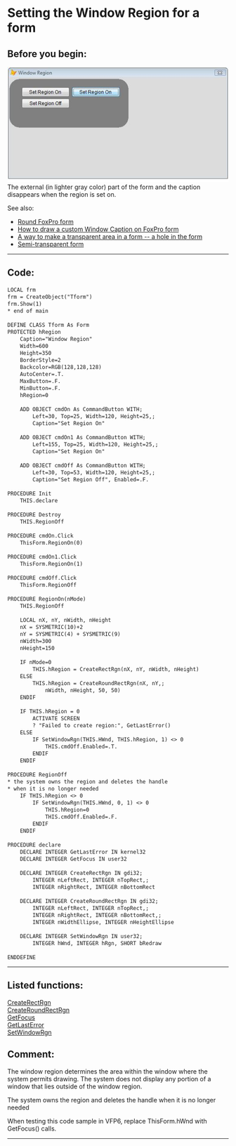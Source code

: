 <link rel="stylesheet" type="text/css" href="../css/win32api.css">  
<link rel="stylesheet" href="https://cdnjs.cloudflare.com/ajax/libs/font-awesome/4.7.0/css/font-awesome.min.css">

# Setting the Window Region for a form

## Before you begin:
![](../images/windowregion.jpg)  
The external (in lighter gray color) part of the form and the caption disappears when the region is set on.  

See also:

* [Round FoxPro form](sample_143.md)  
* [How to draw a custom Window Caption on FoxPro form](sample_499.md)  
* [A way to make a transparent area in a form -- a hole in the form](sample_126.md)  
* [Semi-transparent form](sample_453.md)  
  
***  


## Code:
```foxpro  
LOCAL frm
frm = CreateObject("Tform")
frm.Show(1)
* end of main

DEFINE CLASS Tform As Form
PROTECTED hRegion
	Caption="Window Region"
	Width=600
	Height=350
	BorderStyle=2
	Backcolor=RGB(128,128,128)
	AutoCenter=.T.
	MaxButton=.F.
	MinButton=.F.
	hRegion=0
	
	ADD OBJECT cmdOn As CommandButton WITH;
		Left=30, Top=25, Width=120, Height=25,;
		Caption="Set Region On"

	ADD OBJECT cmdOn1 As CommandButton WITH;
		Left=155, Top=25, Width=120, Height=25,;
		Caption="Set Region On"

	ADD OBJECT cmdOff As CommandButton WITH;
		Left=30, Top=53, Width=120, Height=25,;
		Caption="Set Region Off", Enabled=.F.

PROCEDURE Init
	THIS.declare
	
PROCEDURE Destroy
	THIS.RegionOff

PROCEDURE cmdOn.Click
	ThisForm.RegionOn(0)

PROCEDURE cmdOn1.Click
	ThisForm.RegionOn(1)

PROCEDURE cmdOff.Click
	ThisForm.RegionOff

PROCEDURE RegionOn(nMode)
	THIS.RegionOff
	
	LOCAL nX, nY, nWidth, nHeight
	nX = SYSMETRIC(10)+2
	nY = SYSMETRIC(4) + SYSMETRIC(9)
	nWidth=300
	nHeight=150

	IF nMode=0
		THIS.hRegion = CreateRectRgn(nX, nY, nWidth, nHeight)
	ELSE
		THIS.hRegion = CreateRoundRectRgn(nX, nY,;
			nWidth, nHeight, 50, 50)
	ENDIF

	IF THIS.hRegion = 0
		ACTIVATE SCREEN
		? "Failed to create region:", GetLastError()
	ELSE
		IF SetWindowRgn(THIS.HWnd, THIS.hRegion, 1) <> 0
			THIS.cmdOff.Enabled=.T.
		ENDIF
	ENDIF

PROCEDURE RegionOff
* the system owns the region and deletes the handle
* when it is no longer needed
	IF THIS.hRegion <> 0
		IF SetWindowRgn(THIS.HWnd, 0, 1) <> 0
			THIS.hRegion=0
			THIS.cmdOff.Enabled=.F.
		ENDIF
	ENDIF

PROCEDURE declare
	DECLARE INTEGER GetLastError IN kernel32
	DECLARE INTEGER GetFocus IN user32

	DECLARE INTEGER CreateRectRgn IN gdi32;
		INTEGER nLeftRect, INTEGER nTopRect,;
		INTEGER nRightRect, INTEGER nBottomRect

	DECLARE INTEGER CreateRoundRectRgn IN gdi32;
		INTEGER nLeftRect, INTEGER nTopRect,;
		INTEGER nRightRect, INTEGER nBottomRect,;
		INTEGER nWidthEllipse, INTEGER nHeightEllipse

	DECLARE INTEGER SetWindowRgn IN user32;
		INTEGER hWnd, INTEGER hRgn, SHORT bRedraw

ENDDEFINE  
```  
***  


## Listed functions:
[CreateRectRgn](../libraries/gdi32/CreateRectRgn.md)  
[CreateRoundRectRgn](../libraries/gdi32/CreateRoundRectRgn.md)  
[GetFocus](../libraries/user32/GetFocus.md)  
[GetLastError](../libraries/kernel32/GetLastError.md)  
[SetWindowRgn](../libraries/user32/SetWindowRgn.md)  

## Comment:
The window region determines the area within the window where the system permits drawing. The system does not display any portion of a window that lies outside of the window region.  
  
The system owns the region and deletes the handle when it is no longer needed  
  
When testing this code sample in VFP6, replace ThisForm.hWnd with GetFocus() calls.  
  
***  

